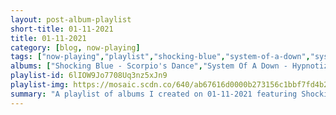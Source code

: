 ```yaml
---
layout: post-album-playlist
short-title: 01-11-2021
title: 01-11-2021
category: [blog, now-playing]
tags: ["now-playing","playlist","shocking-blue","system-of-a-down","system-of-a-down","various-artists"]
albums: ["Shocking Blue - Scorpio's Dance","System Of A Down - Hypnotize","System Of A Down - Mezmerize","Various Artists - A Baroque Guitar Weekend"]
playlist-id: 6lIOW9Jo7708Uq3nz5xJn9
playlist-img: https://mosaic.scdn.co/640/ab67616d0000b273156c1bbf7fd4b20fe4dd4b4dab67616d0000b27387ccf92830caf91617aa415eab67616d0000b273c65f8d04502eeddbdd61fa71ab67616d0000b273f5e7b2e5adaa87430a3eccff
summary: "A playlist of albums I created on 01-11-2021 featuring Shocking Blue, System Of A Down, System Of A Down, and Various Artists"
---
```

